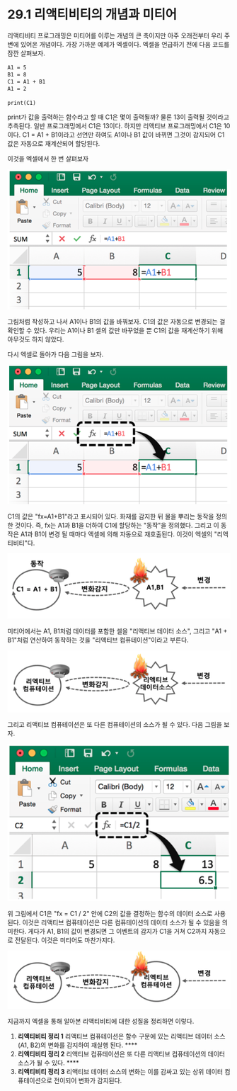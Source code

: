 # 29.1 리액티비티의 개념과 미티어

리액티비티 프로그래밍은 미티어를 이루는 개념의 큰 축이지만 아주 오래전부터 우리 주변에 있어온 개념이다. 가장 가까운 예제가 엑셀이다. 엑셀을 언급하기 전에 다음 코드를 잠깐 살펴보자.

```text
A1 = 5
B1 = 8
C1 = A1 + B1    
A1 = 2 

print(C1)
```

print가 값을 출력하는 함수라고 할 때 C1은 몇이 출력될까? 물론 13이 출력될 것이라고 추측된다. 일반 프로그래밍에서 C1은 13이다. 하지만 리액티브 프로그래밍에서 C1은 10이다. C1 = A1 + B1이라고 선언만 하여도 A1이나 B1 값이 바뀌면 그것이 감지되어 C1 값은 자동으로 재계산되어 할당된다.

이것을 엑셀에서 한 번 살펴보자

![&#xADF8;&#xB9BC; 29-2 &#xC5D1;&#xC140;&#xC758; &#xB9AC;&#xC561;&#xD2F0;&#xBE44;&#xD2F0;1](../.gitbook/assets/image%20%285%29.png)

그림처럼 작성하고 나서 A1이나 B1의 값을 바꿔보자. C1의 값은 자동으로 변경되는 걸 확인할 수 있다. 우리는 A1이나 B1 셀의 값만 바꾸었을 뿐 C1의 값을 재계산하기 위해 아무것도 하지 않았다.

다시 엑셀로 돌아가 다음 그림을 보자.

![&#xADF8;&#xB9BC; 29-3 &#xC5D1;&#xC140;&#xC758; &#xB9AC;&#xC561;&#xD2F0;&#xBE44;&#xD2F0;2](../.gitbook/assets/image%20%2811%29.png)

C1의 값은 "fx=A1+B1"라고 표시되어 있다. 화재를 감지한 뒤 물을 뿌리는 동작을 정의한 것이다. 즉, fx는 A1과 B1을 더하여 C1에 할당하는 "동작"을 정의했다. 그리고 이 동작은 A1과 B1이 변경 될 때마다 엑셀에 의해 자동으로 재호출된다. 이것이 엑셀의 "리액티비티"다.

![&#xADF8;&#xB9BC; 29-4 &#xC5D1;&#xC140;&#xC758; &#xB9AC;&#xC561;&#xD2F0;&#xBE44;&#xD2F0;&#xAC00; &#xB3D9;&#xC791;&#xD558;&#xB294; &#xBC29;&#xC2DD;](../.gitbook/assets/image%20%2830%29.png)



미티어에서는 A1, B1처럼 데이터를 포함한 셀을 "리액티브 데이터 소스", 그리고 "A1 + B1"처럼 연산하여 동작하는 것을 "리액티브 컴퓨테이션"이라고 부른다.

![&#xADF8;&#xB9BC; 29-5 &#xB9AC;&#xC561;&#xD2F0;&#xBE0C; &#xB370;&#xC774;&#xD130; &#xC18C;&#xC2A4;&#xC640; &#xB9AC;&#xC561;&#xD2F0;&#xBE0C; &#xCEF4;&#xD4E8;&#xD14C;&#xC774;&#xC158;](../.gitbook/assets/image%20%286%29.png)



그리고 리액티브 컴퓨테이션은 또 다른 컴퓨테이션의 소스가 될 수 있다. 다음 그림을 보자.

![&#xADF8;&#xB9BC; 29-6 &#xB9AC;&#xC561;&#xD2F0;&#xBE44;&#xD2F0;&#xC758; &#xC804;&#xC774;](../.gitbook/assets/image%20%2814%29.png)

위 그림에서 C1은 "fx = C1 / 2" 안에 C2의 값을 결정하는 함수의 데이터 소스로 사용된다. 이것은 리액티브 컴퓨테이션은 다른 컴퓨테이션의 데이터 소스가 될 수 있음을 의미한다. 게다가 A1, B1의 값이 변경되면 그 이벤트의 감지가 C1을 거쳐 C2까지 자동으로 전달된다. 이것은 미티어도 마찬가지다.

![&#xADF8;&#xB9BC; 29-7 &#xB9AC;&#xC561;&#xD2F0;&#xBE0C; &#xCEF4;&#xD4E8;&#xD14C;&#xC774;&#xC158;&#xC744; &#xB370;&#xC774;&#xD130; &#xC18C;&#xC2A4;&#xB85C; &#xC0AC;&#xC6A9;&#xD560; &#xC218; &#xC788;&#xB2E4;](../.gitbook/assets/image%20%2833%29.png)

지금까지 엑셀을 통해 알아본 리액티비티에 대한 성질을 정리하면 이렇다.

1. **리액티비티 정리 1**  리액티브 컴퓨테이션은 함수 구문에 있는 리액티브 데이터 소스\(A1, B2\)의 변화를 감지하여 재실행 된다.  ****
2. **리액티비티 정리 2** 리액티브 컴퓨테이션은 또 다른 리액티브 컴퓨테이션의 데이터 소스가 될 수 있다.  ****
3. **리액티비티 정리 3**  리액티브 데이터 소스의 변화는 이를 감싸고 있는 상위 데이터 컴퓨테이션으로 전이되어 변화가 감지된다.

